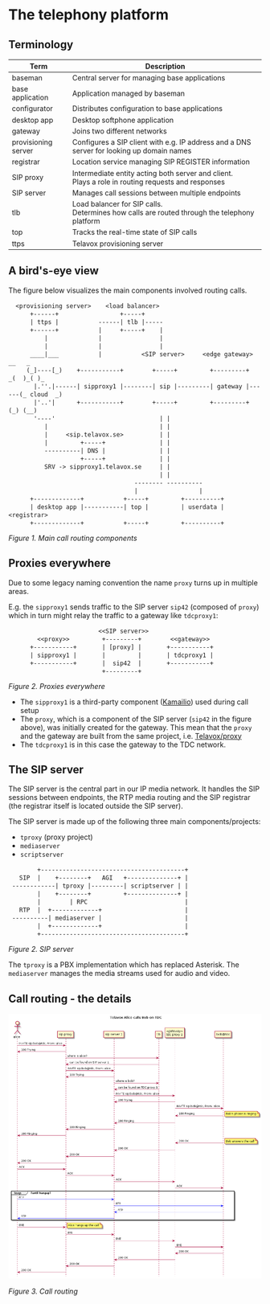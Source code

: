 # The telephony platform

## Terminology

| Term                | Description                                                                                          |
|---------------------|------------------------------------------------------------------------------------------------------|
| baseman             | Central server for managing base applications                                                        |
| base application    | Application managed by baseman                                                                       |
| configurator        | Distributes configuration to base applications                                                       |
| desktop app         | Desktop softphone application                                                                        |
| gateway             | Joins two different networks                                                                         |
| provisioning server | Configures a SIP client with e.g. IP address and a DNS server for looking up domain names            |
| registrar           | Location service managing SIP REGISTER information                                                   |
| SIP proxy           | Intermediate entity acting both server and client.<br>Plays a role in routing requests and responses |
| SIP server          | Manages call sessions between multiple endpoints                                                     |
| tlb                 | Load balancer for SIP calls.<br>Determines how calls are routed through the telephony platform       |
| top                 | Tracks the real-time state of SIP calls                                                              |
| ttps                | Telavox provisioning server                                                                          |


## A bird's-eye view

The figure below visualizes the main components involved routing calls.

```
  <provisioning server>    <load balancer>
      +------+                 +-----+
      | ttps |           ------| tlb |-----
      +------+           |     +-----+    |
          |              |                |
          |              |                |
      ____|___           |           <SIP server>     <edge gateway>        __   _
     (_]----[_)    +-----------+        +-----+         +---------+       _(  )_( )_
       |.''.|------| sipproxy1 |--------| sip |---------| gateway |------(_ cloud  _)
       |'..'|      +-----------+        +-----+         +---------+        (_) (__)
       '----'                             | |
          |                               | |
          |     <sip.telavox.se>          | |
          |         +-----+               | |
          ----------| DNS |               | |
                    +-----+               | |
          SRV -> sipproxy1.telavox.se     | |
                                          | |
                                   -------- ----------
                                   |                 |
      +-------------+           +-----+         +----------+
      | desktop app |-----------| top |         | userdata | <registrar>
      +-------------+           +-----+         +----------+

```
*Figure 1. Main call routing components*

## Proxies everywhere

Due to some legacy naming convention the name `proxy` turns up in multiple areas.

E.g. the `sipproxy1` sends traffic to the SIP server `sip42` (composed of
`proxy`) which in turn might relay the traffic to a gateway like `tdcproxy1`:

```
                         <<SIP server>>
        <<proxy>>         +---------+        <<gateway>>
      +-----------+       | [proxy] |       +-----------+
      | sipproxy1 |       |         |       | tdcproxy1 |
      +-----------+       |  sip42  |       +-----------+
                          +---------+
```
*Figure 2. Proxies everywhere*


* The `sipproxy1` is a third-party component ([Kamailio](https://www.kamailio.org))
used during call setup
* The `proxy`, which is a component of the SIP server (`sip42` in the figure
above), was initially created for the gateway. This mean that the `proxy` and
the gateway are built from the same project, i.e.
[Telavox/proxy](https://github.com/Telavox/proxy)
* The `tdcproxy1` is in this case the gateway to the TDC network.


## The SIP server

The SIP server is the central part in our IP media network. It handles the SIP
sessions between endpoints, the RTP media routing and the SIP registrar (the
registrar itself is located outside the SIP server).

The SIP server is made up of the following three main components/projects:
* `tproxy` (proxy project)
* `mediaserver`
* `scriptserver`

```
        +----------------------------------------+
   SIP  |    +--------+   AGI   +--------------+ |
 ------------| tproxy |---------| scriptserver | |
        |    +--------+         +--------------+ |
        |        | RPC                           |
   RTP  |  +-------------+                       |
 ----------| mediaserver |                       |
        |  +-------------+                       |
        +----------------------------------------+

```
*Figure 2. SIP server*


The `tproxy` is a PBX implementation which has replaced Asterisk. The
`mediaserver` manages the media streams used for audio and video.

## Call routing - the details

<img src="images/tvx-calling-ext.png" style="left;" />

*Figure 3. Call routing*


